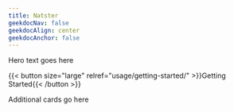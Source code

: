 ```yaml
---
title: Natster
geekdocNav: false
geekdocAlign: center
geekdocAnchor: false
---
```


Hero text goes here

{{< button size="large" relref="usage/getting-started/" >}}Getting Started{{< /button >}}

Additional cards go here